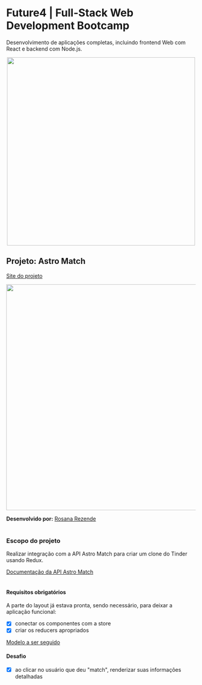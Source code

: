 # Future4 | Full-Stack Web Development Bootcamp
Desenvolvimento de aplicações completas, incluindo frontend Web com React e backend com Node.js.

<p align="center">
  <img  width='500' src='https://user-images.githubusercontent.com/45580434/74607837-f69f5e00-50ba-11ea-97e0-62fab855bcb6.png'>
</p>

## Projeto: Astro Match

[Site do projeto](http://astromatch-rosana.surge.sh/)

<p align="center">
  <img  width='600' src='https://user-images.githubusercontent.com/45580434/77121124-3f7b6700-6a19-11ea-82e7-a3f1c0ad9c8c.gif'>
</p>


**Desenvolvido por:** [Rosana Rezende](https://www.linkedin.com/in/rosanarezende/)
<br><br>


### Escopo do projeto
Realizar integração com a API Astro Match para criar um clone do Tinder usando Redux.

[Documentação da API Astro Match](https://documenter.getpostman.com/view/7549981/SW12yx56?version=latest)
<br><br>


#### Requisitos obrigatórios

A parte do layout já estava pronta, sendo necessário, para deixar a aplicação funcional:
- [x] conectar os componentes com a store
- [x] criar os reducers apropriados

[Modelo a ser seguido](https://astro-match.surge.sh/)


#### Desafio

- [x] ao clicar no usuário que deu "match", renderizar suas informações detalhadas